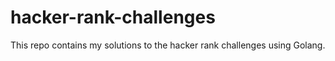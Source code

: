# hacker-rank-challenges
This repo contains my solutions to the hacker rank challenges using Golang.
